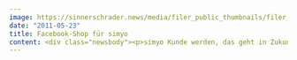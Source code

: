 ```yaml
---
image: https://sinnerschrader.news/media/filer_public_thumbnails/filer_public/7e/9b/7e9b8c9d-c650-4e2f-8030-8145d9471469/varfoldersdjk8pxf42x64d8fxslz8jcc8fc0000gnttmplkvsic__480x288_q85_crop_subsampling-2_upscale.png
date: "2011-05-23"
title: Facebook-Shop für simyo
content: <div class="newsbody"><p>simyo Kunde werden, das geht in Zukunft noch einfacher und schneller. SinnerSchrader hat für den Online-Mobilfunkanbieter simyo einen eigenen Shop innerhalb von Facebook entwickelt – den ersten seiner Art unter Deutschlands Telekommunikationsanbietern. Darin können Nutzer des weltweit größten Social Networks schnell und bequem eine simyo SIM- oder Micro-SIM-Karte bestellen.</p><p>Der simyo Facebook Shop kommt ohne komplizierte Formulare und aufwändige Abfragen aus. Spielerisch eine Nummer via Rufnummern Zufallsgenerator auswählen, Daten eingeben oder einfach und schnell auf den Button “Facebook Daten übernehmen” klicken, Bestellung überprüfen und AGBs bestätigen. Innerhalb weniger Tage erfolgt der Versand der SIM-Karte.</p><p>Der simyo Facebook Shop erfüllt höchste Ansprüche an die Datensicherheit. Sämtliche Daten werden ausschließlich an simyo übermittelt und dort in der Kundendatenbank gesichert.</p><p>Link&#58; <a href="http&#58;//www.facebook.com/simyoDE?sk=app_188083654573444">simyo Facebook-Shop</a></p></div>
---
```

